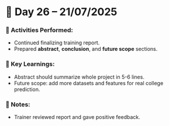 # 📘 Day 26 – 21/07/2025

### 📅 Activities Performed:
- Continued finalizing training report.
- Prepared **abstract**, **conclusion**, and **future scope** sections.

### 🧠 Key Learnings:
- Abstract should summarize whole project in 5-6 lines.
- Future scope: add more datasets and features for real college prediction.

### 📝 Notes:
- Trainer reviewed report and gave positive feedback.
